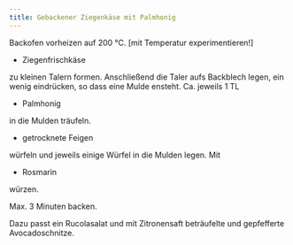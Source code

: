 ```yaml
---
title: Gebackener Ziegenkäse mit Palmhonig
---
```

Backofen vorheizen auf 200 °C. [mit Temperatur experimentieren!]

* Ziegenfrischkäse

zu kleinen Talern formen. Anschließend die Taler aufs Backblech
legen, ein wenig eindrücken, so dass eine Mulde ensteht.
Ca. jeweils 1 TL

* Palmhonig

in die Mulden träufeln.

* getrocknete Feigen

würfeln und jeweils einige Würfel in die Mulden legen. Mit

* Rosmarin

würzen.

Max. 3 Minuten backen.

Dazu passt ein Rucolasalat und mit Zitronensaft beträufelte und gepfefferte Avocadoschnitze.
